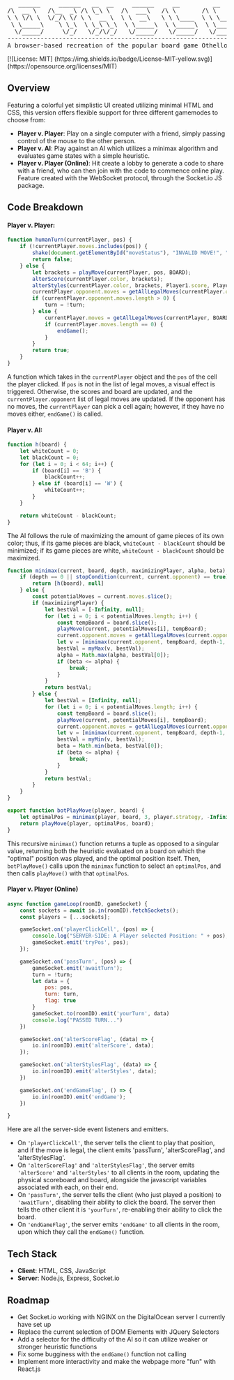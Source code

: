 <div align=center>
<pre>
   ______     ______   __  __     ______     __         __         ______    
/\  __ \   /\__  _\ /\ \_\ \   /\  ___\   /\ \       /\ \       /\  __ \   
\ \ \/\ \  \/_/\ \/ \ \  __ \  \ \  __\   \ \ \____  \ \ \____  \ \ \/\ \  
 \ \_____\    \ \_\  \ \_\ \_\  \ \_____\  \ \_____\  \ \_____\  \ \_____\ 
  \/_____/     \/_/   \/_/\/_/   \/_____/   \/_____/   \/_____/   \/_____/ 
--------------------------------------------------------------------------
A browser-based recreation of the popular board game Othello. 
</pre>
</div>
[![License: MIT]
(https://img.shields.io/badge/License-MIT-yellow.svg)](https://opensource.org/licenses/MIT)

## Overview ##
Featuring a colorful yet simplistic UI created utilizing minimal HTML and CSS, this version offers flexible support for three different gamemodes to choose from:

- **Player v. Player**: Play on a single computer with a friend, simply passing control of the mouse to the other person.
- **Player v. AI**: Play against an AI which utilizes a minimax algorithm and evaluates game states with a simple heuristic.
- **Player v. Player (Online)**: Hit create a lobby to generate a code to share with a friend, who can then join with the code to commence online play. Feature created with the WebSocket protocol, through the Socket.io JS package.

## Code Breakdown ##
#### Player v. Player: ####
```javascript 
function humanTurn(currentPlayer, pos) {
    if (!currentPlayer.moves.includes(pos)) {
        shake(document.getElementById("moveStatus"), "INVALID MOVE!", "CLICK A SQUARE!");
        return false;
    } else {
        let brackets = playMove(currentPlayer, pos, BOARD);
        alterScore(currentPlayer.color, brackets);
        alterStyles(currentPlayer.color, brackets, Player1.score, Player2.score);
        currentPlayer.opponent.moves = getAllLegalMoves(currentPlayer.opponent, BOARD);
        if (currentPlayer.opponent.moves.length > 0) {
            turn = !turn;
        } else {
            currentPlayer.moves = getAllLegalMoves(currentPlayer, BOARD);
            if (currentPlayer.moves.length == 0) {
                endGame();
            }
        }
        return true;
    }
}
```
A function which takes in the `currentPlayer` object and the `pos` of the cell the player clicked. If `pos` is not in the list of legal moves, a visual effect is triggered. Otherwise, the scores and board are updated, and the `currentPlayer.opponent` list of legal moves are updated. If the opponent has no moves, the `currentPlayer` can pick a cell again; however, if they have no moves either, `endGame()` is called. 

#### Player v. AI: ####
```javascript
function h(board) {
    let whiteCount = 0;
    let blackCount = 0;
    for (let i = 0; i < 64; i++) {
        if (board[i] == 'B') {
            blackCount++;
        } else if (board[i] == 'W') {
            whiteCount++;
        }
    }

    return whiteCount - blackCount;
}
```
The AI follows the rule of maximizing the amount of game pieces of its own color; thus, if its game pieces are black, `whiteCount - blackCount` should be minimized; if its game pieces are white, `whiteCount - blackCount` should be maximized.

```javascript
function minimax(current, board, depth, maximizingPlayer, alpha, beta) {
    if (depth == 0 || stopCondition(current, current.opponent) == true) {
        return [h(board), null]
    } else {
        const potentialMoves = current.moves.slice();
        if (maximizingPlayer) {
            let bestVal = [-Infinity, null];
            for (let i = 0; i < potentialMoves.length; i++) {
                const tempBoard = board.slice();
                playMove(current, potentialMoves[i], tempBoard);
                current.opponent.moves = getAllLegalMoves(current.opponent, tempBoard);
                let v = [minimax(current.opponent, tempBoard, depth-1, false, alpha, beta)[0], potentialMoves[i]];
                bestVal = myMax(v, bestVal);
                alpha = Math.max(alpha, bestVal[0]);
                if (beta <= alpha) {
                    break;
                }
            }
            return bestVal;
        } else {
            let bestVal = [Infinity, null];
            for (let i = 0; i < potentialMoves.length; i++) {
                const tempBoard = board.slice();
                playMove(current, potentialMoves[i], tempBoard);
                current.opponent.moves = getAllLegalMoves(current.opponent, tempBoard);
                let v = [minimax(current.opponent, tempBoard, depth-1, true, alpha, beta)[0], potentialMoves[i]];
                bestVal = myMin(v, bestVal);
                beta = Math.min(beta, bestVal[0]);
                if (beta <= alpha) {
                    break;
                }
            }
            return bestVal;
        }
    }
}

export function botPlayMove(player, board) {
    let optimalPos = minimax(player, board, 3, player.strategy, -Infinity, Infinity)[1];
    return playMove(player, optimalPos, board);
}
```
This recursive `minimax()` function returns a tuple as opposed to a singular value, returning both the heuristic evaluated on a board on which the "optimal" position was played, and the optimal position itself. Then, `botPlayMove()` calls upon the `minimax` function to select an `optimalPos`, and then calls `playMove()` with that `optimalPos`. 

#### Player v. Player (Online) ####
```javascript
async function gameLoop(roomID, gameSocket) {
    const sockets = await io.in(roomID).fetchSockets();
    const players = [...sockets];

    gameSocket.on('playerClickCell', (pos) => {
        console.log("SERVER-SIDE: A Player selected Position: " + pos);
        gameSocket.emit('tryPos', pos);
    });

    gameSocket.on('passTurn', (pos) => {
        gameSocket.emit('awaitTurn');
        turn = !turn;
        let data = {
            pos: pos,
            turn: turn,
            flag: true
        }
        gameSocket.to(roomID).emit('yourTurn', data)
        console.log("PASSED TURN...")
    })

    gameSocket.on('alterScoreFlag', (data) => {
        io.in(roomID).emit('alterScore', data);
    });

    gameSocket.on('alterStylesFlag', (data) => {
        io.in(roomID).emit('alterStyles', data);
    })

    gameSocket.on('endGameFlag', () => {
        io.in(roomID).emit('endGame');
    })

}
```
Here are all the server-side event listeners and emitters. 
- On `'playerClickCell'`, the server tells the client to play that position, and if the move is legal, the client emits 'passTurn', 'alterScoreFlag', and 'alterStylesFlag'.
- On `'alterScoreFlag'` and `'alterStylesFlag'`, the server emits `'alterScore'` and `'alterStyles'` to all clients in the room, updating the physical scoreboard and board, alongside the javascript variables associated with each, on their end.
- On `'passTurn'`, the server tells the client (who just played a position) to `'awaitTurn'`, disabling their ability to click the board. The server then tells the other client it is `'yourTurn'`, re-enabling their ability to click the board.
- On `'endGameFlag'`, the server emits `'endGame'` to all clients in the room, upon which they call the `endGame()` function.

## Tech Stack
- **Client**: HTML, CSS, JavaScript
- **Server**: Node.js, Express, Socket.io 

## Roadmap ##
- Get Socket.io working with NGINX on the DigitalOcean server I currently have set up
- Replace the current selection of DOM Elements with JQuery Selectors
- Add a selector for the difficulty of the AI so it can utilize weaker or stronger heuristic functions
- Fix some bugginess with the `endGame()` function not calling 
- Implement more interactivity and make the webpage more "fun" with React.js 
